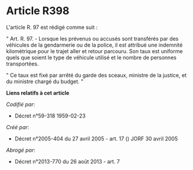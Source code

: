 # Article R398

L'article R. 97 est rédigé comme suit :

" Art. R. 97. - Lorsque les prévenus ou accusés sont transférés par des véhicules de la gendarmerie ou de la police, il est
attribué une indemnité kilométrique pour le trajet aller et retour parcouru. Son taux est uniforme quels que soient le type
de véhicule utilisé et le nombre de personnes transportées.

" Ce taux est fixé par arrêté du garde des sceaux, ministre de la justice, et du ministre chargé du budget. "

**Liens relatifs à cet article**

_Codifié par_:

  - Décret n°59-318 1959-02-23

_Créé par_:

  - Décret n°2005-404 du 27 avril 2005 - art. 17 () JORF 30 avril 2005

_Abrogé par_:

  - Décret n°2013-770 du 26 août 2013 - art. 7
